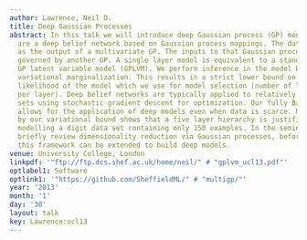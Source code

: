 ```yaml
---
author: Lawrence, Neil D.
title: Deep Gaussian Processes
abstract: In this talk we will introduce deep Gaussian process (GP) models. Deep GPs
  are a deep belief network based on Gaussian process mappings. The data is modeled
  as the output of a multivariate GP. The inputs to that Gaussian process are then
  governed by another GP. A single layer model is equivalent to a standard GP or the
  GP latent variable model (GPLVM). We perform inference in the model by approximate
  variational marginalization. This results in a strict lower bound on the marginal
  likelihood of the model which we use for model selection (number of layers and nodes
  per layer). Deep belief networks are typically applied to relatively large data
  sets using stochastic gradient descent for optimization. Our fully Bayesian treatment
  allows for the application of deep models even when data is scarce. Model selection
  by our variational bound shows that a five layer hierarchy is justified even when
  modelling a digit data set containing only 150 examples. In the seminar we will
  briefly review dimensionality reduction via Gaussian processes, before showing how
  this framework can be extended to build deep models.
venue: University College, London
linkpdf: '"ftp://ftp.dcs.shef.ac.uk/home/neil/" # "gplvm_ucl13.pdf"'
optlabel1: Software
optlink1: '"https://github.com/SheffieldML/" # "multigp/"'
year: '2013'
month: '1'
day: '30'
layout: talk
key: Lawrence:ucl13
---
```

